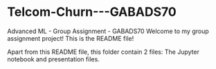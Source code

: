 # Telcom-Churn---GABADS70
Advanced ML - Group Assignment - GABADS70
Welcome to my group assignment project! This is the README file!

Apart from this README file, this folder contain 2 files: The Jupyter notebook and presentation files.
